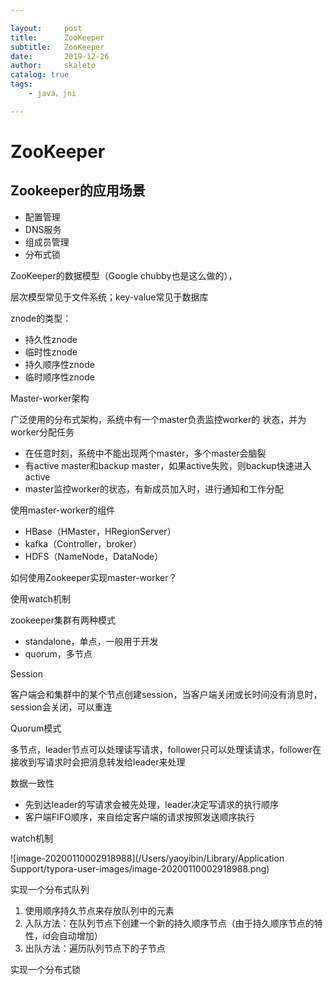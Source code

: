 ```yaml
---

layout:     post
title:      ZooKeeper
subtitle:   ZooKeeper
date:       2019-12-26
author:     skaleto
catalog: true
tags:
    - java，jni

---
```




# ZooKeeper



## Zookeeper的应用场景

- 配置管理
- DNS服务
- 组成员管理
- 分布式锁



ZooKeeper的数据模型（Google chubby也是这么做的），

层次模型常见于文件系统；key-value常见于数据库



znode的类型：

- 持久性znode
- 临时性znode
- 持久顺序性znode
- 临时顺序性znode



Master-worker架构

广泛使用的分布式架构，系统中有一个master负责监控worker的 状态，并为worker分配任务

- 在任意时刻，系统中不能出现两个master，多个master会脑裂
- 有active master和backup master，如果active失败，则backup快速进入active
- master监控worker的状态，有新成员加入时，进行通知和工作分配



使用master-worker的组件

- HBase（HMaster，HRegionServer）
- kafka（Controller，broker）
- HDFS（NameNode，DataNode）



如何使用Zookeeper实现master-worker？

使用watch机制



zookeeper集群有两种模式

- standalone，单点，一般用于开发
- quorum，多节点



Session

客户端会和集群中的某个节点创建session，当客户端关闭或长时间没有消息时，session会关闭，可以重连



Quorum模式

多节点，leader节点可以处理读写请求，follower只可以处理读请求，follower在接收到写请求时会把消息转发给leader来处理



数据一致性

- 先到达leader的写请求会被先处理，leader决定写请求的执行顺序
- 客户端FIFO顺序，来自给定客户端的请求按照发送顺序执行



watch机制

![image-20200110002918988](/Users/yaoyibin/Library/Application Support/typora-user-images/image-20200110002918988.png)



实现一个分布式队列

1. 使用顺序持久节点来存放队列中的元素
2. 入队方法：在队列节点下创建一个新的持久顺序节点（由于持久顺序节点的特性，id会自动增加）
3. 出队方法：遍历队列节点下的子节点



实现一个分布式锁